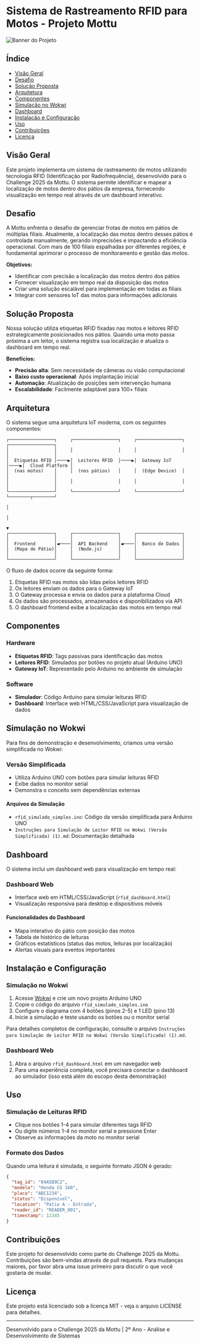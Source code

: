 # Sistema de Rastreamento RFID para Motos - Projeto Mottu

![Banner do Projeto](MotoConnect.png)

## Índice

- [Visão Geral](#visão-geral)
- [Desafio](#desafio)
- [Solução Proposta](#solução-proposta)
- [Arquitetura](#arquitetura)
- [Componentes](#componentes)
- [Simulação no Wokwi](#simulação-no-wokwi)
- [Dashboard](#dashboard)
- [Instalação e Configuração](#instalação-e-configuração)
- [Uso](#uso)
- [Contribuições](#contribuições)
- [Licença](#licença)

## Visão Geral

Este projeto implementa um sistema de rastreamento de motos utilizando tecnologia RFID (Identificação por Radiofrequência), desenvolvido para o Challenge 2025 da Mottu. O sistema permite identificar e mapear a localização de motos dentro dos pátios da empresa, fornecendo visualização em tempo real através de um dashboard interativo.

## Desafio

A Mottu enfrenta o desafio de gerenciar frotas de motos em pátios de múltiplas filiais. Atualmente, a localização das motos dentro desses pátios é controlada manualmente, gerando imprecisões e impactando a eficiência operacional. Com mais de 100 filiais espalhadas por diferentes regiões, é fundamental aprimorar o processo de monitoramento e gestão das motos.

**Objetivos:**
- Identificar com precisão a localização das motos dentro dos pátios
- Fornecer visualização em tempo real da disposição das motos
- Criar uma solução escalável para implementação em todas as filiais
- Integrar com sensores IoT das motos para informações adicionais

## Solução Proposta

Nossa solução utiliza etiquetas RFID fixadas nas motos e leitores RFID estrategicamente posicionados nos pátios. Quando uma moto passa próxima a um leitor, o sistema registra sua localização e atualiza o dashboard em tempo real.

**Benefícios:**
- **Precisão alta**: Sem necessidade de câmeras ou visão computacional
- **Baixo custo operacional**: Após implantação inicial
- **Automação**: Atualização de posições sem intervenção humana
- **Escalabilidade**: Facilmente adaptável para 100+ filiais

## Arquitetura

O sistema segue uma arquitetura IoT moderna, com os seguintes componentes:

```
┌─────────────────┐     ┌─────────────────┐     ┌─────────────────┐     ┌─────────────────┐
│                 │     │                 │     │                 │     │                 │
│  Etiquetas RFID │────▶│  Leitores RFID  │────▶│  Gateway IoT    │────▶│  Cloud Platform │
│  (nas motos)    │     │  (nos pátios)   │     │  (Edge Device)  │     │                 │
│                 │     │                 │     │                 │     │                 │
└─────────────────┘     └─────────────────┘     └─────────────────┘     └────────┬────────┘
                                                                                  │
                                                                                  │
                                                                                  ▼
┌─────────────────┐     ┌─────────────────┐     ┌─────────────────┐
│                 │     │                 │     │                 │
│  Frontend       │◀────│  API Backend    │◀────│  Banco de Dados │
│  (Mapa do Pátio)│     │  (Node.js)      │     │                 │
│                 │     │                 │     │                 │
└─────────────────┘     └─────────────────┘     └─────────────────┘
```

O fluxo de dados ocorre da seguinte forma:
1. Etiquetas RFID nas motos são lidas pelos leitores RFID
2. Os leitores enviam os dados para o Gateway IoT
3. O Gateway processa e envia os dados para a plataforma Cloud
4. Os dados são processados, armazenados e disponibilizados via API
5. O dashboard frontend exibe a localização das motos em tempo real

## Componentes

### Hardware
- **Etiquetas RFID**: Tags passivas para identificação das motos
- **Leitores RFID**: Simulados por botões no projeto atual (Arduino UNO)
- **Gateway IoT**: Representado pelo Arduino no ambiente de simulação

### Software
- **Simulador**: Código Arduino para simular leituras RFID
- **Dashboard**: Interface web HTML/CSS/JavaScript para visualização de dados

## Simulação no Wokwi

Para fins de demonstração e desenvolvimento, criamos uma versão simplificada no Wokwi:

### Versão Simplificada
- Utiliza Arduino UNO com botões para simular leituras RFID
- Exibe dados no monitor serial
- Demonstra o conceito sem dependências externas

#### Arquivos da Simulação
- `rfid_simulado_simples.ino`: Código da versão simplificada para Arduino UNO
- `Instruções para Simulação de Leitor RFID no Wokwi (Versão Simplificada) (1).md`: Documentação detalhada

## Dashboard

O sistema inclui um dashboard web para visualização em tempo real:

### Dashboard Web
- Interface web em HTML/CSS/JavaScript (`rfid_dashboard.html`)
- Visualização responsiva para desktop e dispositivos móveis

#### Funcionalidades do Dashboard
- Mapa interativo do pátio com posição das motos
- Tabela de histórico de leituras
- Gráficos estatísticos (status das motos, leituras por localização)
- Alertas visuais para eventos importantes

## Instalação e Configuração

### Simulação no Wokwi

1. Acesse [Wokwi](https://wokwi.com/new/arduino-uno) e crie um novo projeto Arduino UNO
2. Copie o código do arquivo `rfid_simulado_simples.ino`
3. Configure o diagrama com 4 botões (pinos 2-5) e 1 LED (pino 13)
4. Inicie a simulação e teste usando os botões ou o monitor serial

Para detalhes completos de configuração, consulte o arquivo `Instruções para Simulação de Leitor RFID no Wokwi (Versão Simplificada) (1).md`.

### Dashboard Web

1. Abra o arquivo `rfid_dashboard.html` em um navegador web
2. Para uma experiência completa, você precisará conectar o dashboard ao simulador (isso está além do escopo desta demonstração)

## Uso

### Simulação de Leituras RFID

- Clique nos botões 1-4 para simular diferentes tags RFID
- Ou digite números 1-4 no monitor serial e pressione Enter
- Observe as informações da moto no monitor serial

### Formato dos Dados

Quando uma leitura é simulada, o seguinte formato JSON é gerado:

```json
{
  "tag_id": "04A5B9C2",
  "modelo": "Honda CG 160",
  "placa": "ABC1234",
  "status": "Disponível",
  "location": "Patio A - Entrada",
  "reader_id": "READER_001",
  "timestamp": 12345
}
```

## Contribuições

Este projeto foi desenvolvido como parte do Challenge 2025 da Mottu. Contribuições são bem-vindas através de pull requests. Para mudanças maiores, por favor abra uma issue primeiro para discutir o que você gostaria de mudar.

## Licença

Este projeto está licenciado sob a licença MIT - veja o arquivo LICENSE para detalhes.

---

Desenvolvido para o Challenge 2025 da Mottu | 2º Ano - Análise e Desenvolvimento de Sistemas
